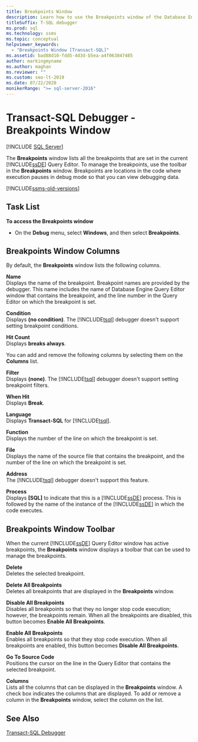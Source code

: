 ```yaml
---
title: Breakpoints Window
description: Learn how to use the Breakpoints window of the Database Engine Query Editor to manage Transact-SQL debugger breakpoints.
titleSuffix: T-SQL debugger
ms.prod: sql
ms.technology: ssms
ms.topic: conceptual
helpviewer_keywords: 
  - "Breakpoints Window [Transact-SQL]"
ms.assetid: bad88d10-fdd5-4d3d-b5ea-a4f063847485
author: markingmyname
ms.author: maghan
ms.reviewer: ""
ms.custom: seo-lt-2019
ms.date: 07/22/2020
monikerRange: ">= sql-server-2016"
---
```


# Transact-SQL Debugger - Breakpoints Window

 [!INCLUDE [SQL Server](../../includes/applies-to-version/sqlserver.md)]

The **Breakpoints** window lists all the breakpoints that are set in the current [!INCLUDE[ssDE](../../includes/ssde-md.md)] Query Editor. To manage the breakpoints, use the toolbar in the **Breakpoints** window. Breakpoints are locations in the code where execution pauses in debug mode so that you can view debugging data.

[!INCLUDE[ssms-old-versions](../../includes/ssms-old-versions.md)]

## Task List

**To access the Breakpoints window**

- On the **Debug** menu, select **Windows**, and then select **Breakpoints**.

## Breakpoints Window Columns

By default, the **Breakpoints** window lists the following columns.  

**Name**  
Displays the name of the breakpoint. Breakpoint names are provided by the debugger. This name includes the name of Database Engine Query Editor window that contains the breakpoint, and the line number in the Query Editor on which the breakpoint is set.  

**Condition**  
Displays **(no condition)**. The [!INCLUDE[tsql](../../includes/tsql-md.md)] debugger doesn't support setting breakpoint conditions.

**Hit Count**  
Displays **breaks always**.

You can add and remove the following columns by selecting them on the **Columns** list.  

**Filter**  
Displays **(none)**. The [!INCLUDE[tsql](../../includes/tsql-md.md)] debugger doesn't support setting breakpoint filters.

**When Hit**  
Displays **Break**.

**Language**  
Displays **Transact-SQL** for [!INCLUDE[tsql](../../includes/tsql-md.md)].  

**Function**  
Displays the number of the line on which the breakpoint is set.  

**File**  
Displays the name of the source file that contains the breakpoint, and the number of the line on which the breakpoint is set.

**Address**  
The [!INCLUDE[tsql](../../includes/tsql-md.md)] debugger doesn't support this feature.  

**Process**  
Displays **[SQL]** to indicate that this is a [!INCLUDE[ssDE](../../includes/ssde-md.md)] process. This is followed by the name of the instance of the [!INCLUDE[ssDE](../../includes/ssde-md.md)] in which the code executes.

## Breakpoints Window Toolbar

When the current [!INCLUDE[ssDE](../../includes/ssde-md.md)] Query Editor window has active breakpoints, the **Breakpoints** window displays a toolbar that can be used to manage the breakpoints.

**Delete**  
Deletes the selected breakpoint.

**Delete All Breakpoints**  
Deletes all breakpoints that are displayed in the **Breakpoints** window.  

**Disable All Breakpoints**  
Disables all breakpoints so that they no longer stop code execution; however, the breakpoints remain. When all the breakpoints are disabled, this button becomes **Enable All Breakpoints**.

**Enable All Breakpoints**  
Enables all breakpoints so that they stop code execution. When all breakpoints are enabled, this button becomes **Disable All Breakpoints**.  

**Go To Source Code**  
Positions the cursor on the line in the Query Editor that contains the selected breakpoint.

**Columns**  
Lists all the columns that can be displayed in the **Breakpoints** window. A check box indicates the columns that are displayed. To add or remove a column in the **Breakpoints** window, select the column on the list.

## See Also

[Transact-SQL Debugger](./transact-sql-debugger.md)